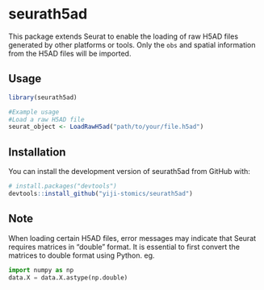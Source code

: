 # seurath5ad

This package extends Seurat to enable the loading of raw H5AD files generated by other platforms or tools. Only the `obs` and spatial information from the H5AD files will be imported.

## Usage
```r
library(seurath5ad)

#Example usage  
#Load a raw H5AD file  
seurat_object <- LoadRawH5ad("path/to/your/file.h5ad")
```
## Installation

You can install the development version of seurath5ad from GitHub with:

```r
# install.packages("devtools")
devtools::install_github("yiji-stomics/seurath5ad")
```

## Note
When loading certain H5AD files, error messages may indicate that Seurat requires matrices in “double” format. It is essential to first convert the matrices to double format using Python.
eg.

```python
import numpy as np
data.X = data.X.astype(np.double)
```
